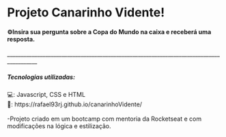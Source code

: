 <h1>Projeto Canarinho Vidente!</h1>
<h4>⚙️Insira sua pergunta sobre a Copa do Mundo na caixa e receberá uma resposta.</h4>
_________________________________________________________________________________________<br>
<h5>Tecnologias utilizadas:</h5>
💻: Javascript, CSS e HTML
<br>🔗: https://rafael93rj.github.io/canarinhoVidente/
<br>
<br>
-Projeto criado em um bootcamp com mentoria da Rocketseat e com modificações na lógica e estilização.

